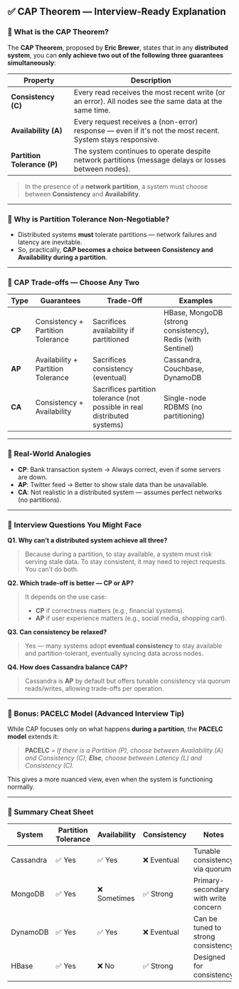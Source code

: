 ## ✅ CAP Theorem — Interview-Ready Explanation

### 🔹 What is the CAP Theorem?

The **CAP Theorem**, proposed by **Eric Brewer**, states that in any **distributed system**, you can **only achieve two
out of the following three guarantees simultaneously**:

| Property                    | Description                                                                                                |
|-----------------------------|------------------------------------------------------------------------------------------------------------|
| **Consistency (C)**         | Every read receives the most recent write (or an error). All nodes see the same data at the same time.     |
| **Availability (A)**        | Every request receives a (non-error) response — even if it's not the most recent. System stays responsive. |
| **Partition Tolerance (P)** | The system continues to operate despite network partitions (message delays or losses between nodes).       |

> In the presence of a **network partition**, a system must choose between **Consistency** and **Availability**.

---

### 🔹 Why is Partition Tolerance Non-Negotiable?

- Distributed systems **must** tolerate partitions — network failures and latency are inevitable.
- So, practically, **CAP becomes a choice between Consistency and Availability during a partition**.

---

### 🔹 CAP Trade-offs — Choose Any Two

| Type   | Guarantees                         | Trade-Off                                                                 | Examples                                                   |
|--------|------------------------------------|---------------------------------------------------------------------------|------------------------------------------------------------|
| **CP** | Consistency + Partition Tolerance  | Sacrifices availability if partitioned                                    | HBase, MongoDB (strong consistency), Redis (with Sentinel) |
| **AP** | Availability + Partition Tolerance | Sacrifices consistency (eventual)                                         | Cassandra, Couchbase, DynamoDB                             |
| **CA** | Consistency + Availability         | Sacrifices partition tolerance (not possible in real distributed systems) | Single-node RDBMS (no partitioning)                        |

---

### 🔹 Real-World Analogies

- **CP**: Bank transaction system → Always correct, even if some servers are down.
- **AP**: Twitter feed → Better to show stale data than be unavailable.
- **CA**: Not realistic in a distributed system — assumes perfect networks (no partitions).

---

### 🔹 Interview Questions You Might Face

**Q1. Why can’t a distributed system achieve all three?**
> Because during a partition, to stay available, a system must risk serving stale data. To stay consistent, it may need
> to reject requests. You can’t do both.

**Q2. Which trade-off is better — CP or AP?**
> It depends on the use case:
> - **CP** if correctness matters (e.g., financial systems).
> - **AP** if user experience matters (e.g., social media, shopping cart).

**Q3. Can consistency be relaxed?**
> Yes — many systems adopt **eventual consistency** to stay available and partition-tolerant, eventually syncing data
> across nodes.

**Q4. How does Cassandra balance CAP?**
> Cassandra is **AP** by default but offers tunable consistency via quorum reads/writes, allowing trade-offs per
> operation.

---

### 🔹 Bonus: PACELC Model (Advanced Interview Tip)

While CAP focuses only on what happens **during a partition**, the **PACELC model** extends it:

> **PACELC** = _If there is a Partition (P), choose between Availability (A) and Consistency (C); **Else**, choose
between Latency (L) and Consistency (C)._

This gives a more nuanced view, even when the system is functioning normally.

---

### 🧠 Summary Cheat Sheet

| System    | Partition Tolerance | Availability | Consistency | Notes                                |
|-----------|---------------------|--------------|-------------|--------------------------------------|
| Cassandra | ✅ Yes               | ✅ Yes        | ❌ Eventual  | Tunable consistency via quorum       |
| MongoDB   | ✅ Yes               | ❌ Sometimes  | ✅ Strong    | Primary-secondary with write concern |
| DynamoDB  | ✅ Yes               | ✅ Yes        | ❌ Eventual  | Can be tuned to strong consistency   |
| HBase     | ✅ Yes               | ❌ No         | ✅ Strong    | Designed for consistency             |